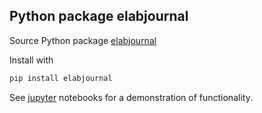 ## Python package elabjournal

Source Python package [elabjournal](https://pypi.org/project/elabjournal/)

Install with

```bash
pip install elabjournal
```

See [jupyter](https://github.com/matthijsbrouwer/elabjournal-jupyter) notebooks for
a demonstration of functionality.